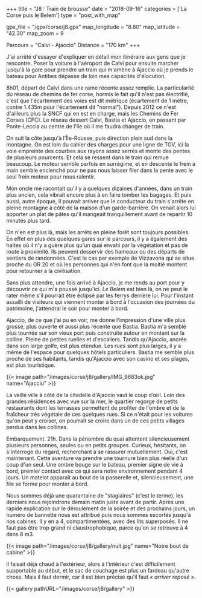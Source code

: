 +++
title = "J8 : Train de brousse"
date = "2018-09-16"
categories = ['La Corse puis le Belem']
type = "post_with_map"

gpx_file = "/gpx/corse/j8.gpx"
map_longitude = "8.80"
map_latitude = "42.30"
map_zoom = 9

Parcours = "Calvi - Ajaccio"
Distance = "170 km"
+++

J'ai arrêté d'essayer d'expliquer en détail mon itinéraire aux gens que je rencontre. Poser la voiture à l'aéroport de Calvi pour ensuite marcher jusqu'à la gare pour prendre un train qui m'amène à Ajaccio où je prends le bateau pour Antibes dépasse de loin mes capacités d'élocution.

8h01, départ de Calvi dans une rame récente assez remplie. La particularité du réseau de chemins de fer corse, hormis le fait qu'il n'est pas électrifié, c'est que l'écartement des voies est dit métrique (écartement de 1 mètre, contre 1.435m pour l'écartement dit "normal"). Depuis 2012 ce n'est d'ailleurs plus la SNCF qui en est en charge, mais les Chemins de Fer Corses (CFC). Le réseau dessert Calvi, Bastia et Ajaccio, en passant par Ponte-Leccia au centre de l'île où il me faudra changer de train. 

On suit la côte jusqu'à l'Île-Rousse, puis direction plein sud dans la montagne. On est loin du cahier des charges pour une ligne de TGV, ici la voie empreinte des courbes aux rayons assez serrés et monte des pentes de plusieurs pourcents. Et cela se ressent dans le train qui remue beaucoup. Le moteur semble parfois en surrégime, et en descente le frein à main semble enclenché pour ne pas nous laisser filer dans la pente avec le seul frein moteur pour nous ralentir.

Mon oncle me racontait qu'il y a quelques dizaines d'années, dans un train plus ancien, cela vibrait encore plus à en faire tomber les bagages. Et puis aussi, autre époque, il pouvait arriver que le conducteur du train s'arrête en pleine montagne à côté de la maison d'un garde-barrière. On venait alors lui apporter un plat de pâtes qu'il mangeait tranquillement avant de repartir 10 minutes plus tard.

On n'en est plus là, mais les arrêts en pleine forêt sont toujours possibles. En effet en plus des quelques gares sur le parcours, il y a également des haltes où il n'y a guère plus qu'un quai envahi par la végétation et pas de route à proximité. Ils peuvent desservir des hameaux ou des départs de sentiers de randonnées. C'est le cas par exemple de Vizzavona qui se situe proche du GR 20 et où les personnes qui n'en font que la moitié montent pour retourner à la civilisation.

Sans plus attendre, une fois arrivé à Ajaccio, je me rends au port pour y découvrir ce qui m'a poussé jusqu'ici. _Le Belem_ est bien là, on ne peut le rater même s'il pourrait être éclipsé par les ferrys derrière lui. Pour l'instant assailli de visiteurs qui viennent monter à bord à l'occasion des journées du patrimoine, j'attendrai le soir pour monter à bord.

Ajaccio, de ce que j'ai pu en voir, me donne l'impression d'une ville plus grosse, plus ouverte et aussi plus récente que Bastia. Bastia m'a semblé plus tournée sur son vieux port puis construite autour en montant sur la colline. Pleine de petites ruelles et d'escaliers. Tandis qu'Ajaccio, ancrée dans son large golfe, est plus étendue. Les rues sont plus larges, il y a même de l'espace pour quelques hôtels particuliers. Bastia me semble plus proche de ses habitants, tandis qu'Ajaccio avec son casino et ses plages, est plus touristique.

{{< image path="/images/corse/j8/gallery/IMG_9683ok.jpg" name="Ajacciu" >}}

La veille ville à côté de la citadelle d'Ajaccio vaut le coup d’œil. Loin des grandes résidences avec vue sur la mer, le quartier regorge de petits restaurants dont les terrasses permettent de profiter de l'ombre et de la fraîcheur très végétale de ces quelques rues. Si ce n'était pour les voitures qu'on peut y croiser, on pourrait se croire dans un de ces petits villages perdus dans les collines.

Embarquement. 21h. Dans la pénombre du quai attentent silencieusement plusieurs personnes, seules ou en petits groupes. Curieux, hésitants, on s'interroge du regard, recherchant à se rassurer mutuellement. Oui, c'est maintenant. Cette aventure va prendre une tournure bien plus réelle d'un coup d'un seul.
Une ombre bouge sur le bateau, premier signe de vie à bord, premier contact avec ce qui sera notre environnement pendant 4 jours. Un matelot apparaît au bout de la passerelle et, silencieusement, une file se forme pour monter à bord.

Nous sommes déjà une quarantaine de "stagiaires" (c'est le terme), les derniers nous rejoindrons demain matin juste avant de partir. Après une rapide explication sur le déroulement de la soirée et des prochains jours, un numéro de bannette nous est attribué puis nous sommes escortés jusqu'à nos cabines. Il y en a 4, compartimentées, avec des lits superposés. Il ne faut pas être trop grand ni claustrophobique, parce qu'on se retrouve à 4 dans 8 m3.

{{< image path="/images/corse/j8/gallery/nuit.jpg" name="Notre bout de cabine" >}}

Il faisait déjà chaud à l'extérieur, alors à l'intérieur c'est difficilement supportable au début, et le sac de couchage est plus un fardeau qu'autre chose. Mais il faut dormir, car il est bien précisé qu'il faut _&laquo; arriver reposé &raquo;_. 

{{< gallery pathURL="/images/corse/j8/gallery" >}}